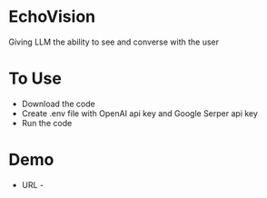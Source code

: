 # EchoVision
Giving LLM the ability to see and converse with the user

# To Use
- Download the code
- Create .env file with OpenAI api key and Google Serper api key
- Run the code

# Demo 
- URL - 
  
